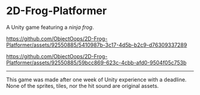 # 2D-Frog-Platformer
A Unity game featuring a *ninja frog*.

https://github.com/ObjectOops/2D-Frog-Platformer/assets/92550885/5410987b-3c17-4d5b-b2c9-d76309337289

https://github.com/ObjectOops/2D-Frog-Platformer/assets/92550885/59bcc869-623c-4cbb-afd0-9504f05c753b

___

This game was made after one week of Unity experience with a deadline. None of the sprites, tiles, nor the hit sound are original assets.
